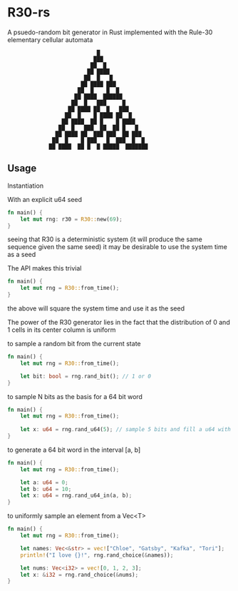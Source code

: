 # R30-rs
A psuedo-random bit generator in Rust implemented with the Rule-30 elementary cellular automata

                                █
                               ███
                              ██  █
                             ██ ████
                            ██  █   █
                           ██ ████ ███
                          ██  █    █  █
                         ██ ████  ██████
                        ██  █   ███     █
                       ██ ████ ██  █   ███
                      ██  █    █ ████ ██  █
                     ██ ████  ██ █    █ ████
                    ██  █   ███  ██  ██ █   █
                   ██ ████ ██  ███ ███  ██ ███
                  ██  █    █ ███   █  ███  █  █
                 ██ ████  ██ █  █ █████  ███████

## Usage

Instantiation

With an explicit u64 seed
```rust
fn main() {
    let mut rng: r30 = R30::new(69);
}
```

seeing that R30 is a deterministic system (it will produce the same sequence given the same seed) it may be desirable to use the system time as a seed

The API makes this trivial
```rust
fn main() {
    let mut rng = R30::from_time();
}
```
the above will square the system time and use it as the seed

The power of the R30 generator lies in the fact that the distribution of 0 and 1 cells in its center column is uniform

to sample a random bit from the current state
```rust
fn main() {
    let mut rng = R30::from_time();

    let bit: bool = rng.rand_bit(); // 1 or 0
}
```

to sample N bits as the basis for a 64 bit word
```rust
fn main() {
    let mut rng = R30::from_time();
    
    let x: u64 = rng.rand_u64(5); // sample 5 bits and fill a u64 with them
}
```

to generate a 64 bit word in the interval [a, b]
```rust
fn main() {
    let mut rng = R30::from_time();

    let a: u64 = 0;
    let b: u64 = 10;
    let x: u64 = rng.rand_u64_in(a, b);
}
```

to uniformly sample an element from a Vec\<T>
```rust
fn main() {
    let mut rng = R30::from_time();

    let names: Vec<&str> = vec!["Chloe", "Gatsby", "Kafka", "Tori"];
    println!("I love {}!", rng.rand_choice(&names));

    let nums: Vec<i32> = vec![0, 1, 2, 3];
    let x: &i32 = rng.rand_choice(&nums);
}
```